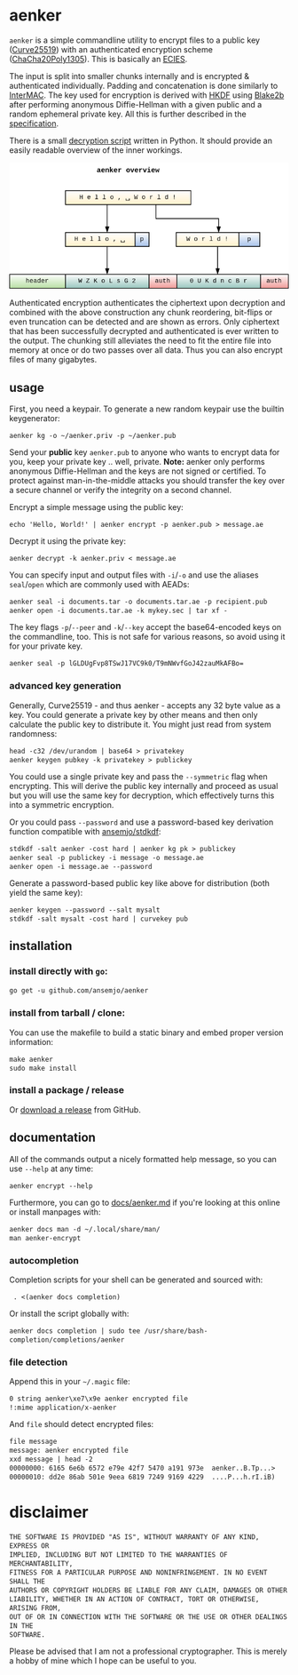 # aenker

`aenker` is a simple commandline utility to encrypt files to a public key ([Curve25519][0]) with an
authenticated encryption scheme ([ChaCha20Poly1305][1]). This is basically an [ECIES][2].

The input is split into smaller chunks internally and is encrypted & authenticated individually.
Padding and concatenation is done similarly to [InterMAC][3]. The key used for encryption is derived
with [HKDF][4] using [Blake2b][5] after performing anonymous Diffie-Hellman with a given public and
a random ephemeral private key. All this is further described in the
[specification](SPECIFICATION.md).

There is a small [decryption script](assets/decrypt.py) written in Python. It should provide an
easily readable overview of the inner workings.

[0]: https://cr.yp.to/ecdh.html
[1]: https://tools.ietf.org/html/rfc7539
[2]: https://en.wikipedia.org/wiki/Integrated_Encryption_Scheme
[3]: https://rwc.iacr.org/2018/Slides/Hansen.pdf
[4]: https://tools.ietf.org/html/rfc5869
[5]: https://blake2.net/

![](assets/overview.png)

Authenticated encryption authenticates the ciphertext upon decryption and combined with the above
construction any chunk reordering, bit-flips or even truncation can be detected and are shown as
errors. Only ciphertext that has been successfully decrypted and authenticated is ever written to
the output. The chunking still alleviates the need to fit the entire file into memory at once or do
two passes over all data. Thus you can also encrypt files of many gigabytes.

## usage

First, you need a keypair. To generate a new random keypair use the builtin keygenerator:

    aenker kg -o ~/aenker.priv -p ~/aenker.pub

Send your **public** key `aenker.pub` to anyone who wants to encrypt data for you, keep your private
key .. well, private. **Note:** aenker only performs anonymous Diffie-Hellman and the keys are not
signed or certified. To protect against man-in-the-middle attacks you should transfer the key over a
secure channel or verify the integrity on a second channel.

Encrypt a simple message using the public key:

    echo 'Hello, World!' | aenker encrypt -p aenker.pub > message.ae

Decrypt it using the private key:

    aenker decrypt -k aenker.priv < message.ae

You can specify input and output files with `-i`/`-o` and use the aliases `seal`/`open` which are
commonly used with AEADs:

    aenker seal -i documents.tar -o documents.tar.ae -p recipient.pub
    aenker open -i documents.tar.ae -k mykey.sec | tar xf -

The key flags `-p`/`--peer` and `-k`/`--key` accept the base64-encoded keys on the commandline, too.
This is not safe for various reasons, so avoid using it for your private key.

    aenker seal -p lGLDUgFvp8TSwJ17VC9k0/T9mNWvfGoJ42zauMkAFBo=

### advanced key generation

Generally, Curve25519 - and thus aenker - accepts any 32 byte value as a key. You could generate a
private key by other means and then only calculate the public key to distribute it. You might just
read from system randomness:

    head -c32 /dev/urandom | base64 > privatekey
    aenker keygen pubkey -k privatekey > publickey

You could use a single private key and pass the `--symmetric` flag when encrypting. This will derive
the public key internally and proceed as usual but you will use the same key for decryption, which
effectively turns this into a symmetric encryption.

Or you could pass `--password` and use a password-based key derivation function compatible with
[ansemjo/stdkdf](https://github.com/ansemjo/stdkdf):

    stdkdf -salt aenker -cost hard | aenker kg pk > publickey
    aenker seal -p publickey -i message -o message.ae
    aenker open -i message.ae --password

Generate a password-based public key like above for distribution (both yield the same key):

    aenker keygen --password --salt mysalt
    stdkdf -salt mysalt -cost hard | curvekey pub

## installation

### install directly with `go`:

    go get -u github.com/ansemjo/aenker

### install from tarball / clone:

You can use the makefile to build a static binary and embed proper version information:

    make aenker
    sudo make install

### install a package / release

Or [download a release](https://github.com/ansemjo/aenker/releases) from GitHub.

## documentation

All of the commands output a nicely formatted help message, so you can use `--help` at any time:

    aenker encrypt --help

Furthermore, you can go to [docs/aenker.md](docs/aenker.md) if you're looking at this online or
install manpages with:

    aenker docs man -d ~/.local/share/man/
    man aenker-encrypt

### autocompletion

Completion scripts for your shell can be generated and sourced with:

     . <(aenker docs completion)

Or install the script globally with:

    aenker docs completion | sudo tee /usr/share/bash-completion/completions/aenker

### file detection

Append this in your `~/.magic` file:

    0 string aenker\xe7\x9e aenker encrypted file
    !:mime application/x-aenker

And `file` should detect encrypted files:

    file message
    message: aenker encrypted file
    xxd message | head -2
    00000000: 6165 6e6b 6572 e79e 42f7 5470 a191 973e  aenker..B.Tp...>
    00000010: dd2e 86ab 501e 9eea 6819 7249 9169 4229  ....P...h.rI.iB)

# disclaimer

    THE SOFTWARE IS PROVIDED "AS IS", WITHOUT WARRANTY OF ANY KIND, EXPRESS OR
    IMPLIED, INCLUDING BUT NOT LIMITED TO THE WARRANTIES OF MERCHANTABILITY,
    FITNESS FOR A PARTICULAR PURPOSE AND NONINFRINGEMENT. IN NO EVENT SHALL THE
    AUTHORS OR COPYRIGHT HOLDERS BE LIABLE FOR ANY CLAIM, DAMAGES OR OTHER
    LIABILITY, WHETHER IN AN ACTION OF CONTRACT, TORT OR OTHERWISE, ARISING FROM,
    OUT OF OR IN CONNECTION WITH THE SOFTWARE OR THE USE OR OTHER DEALINGS IN THE
    SOFTWARE.

Please be advised that I am not a professional cryptographer. This is merely a hobby of mine which I
hope can be useful to you.
